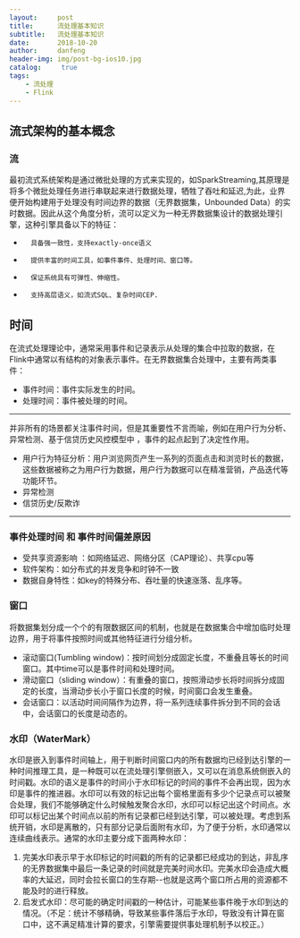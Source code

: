 ```yaml
---
layout:     post
title:      流处理基本知识
subtitle:   流处理基本知识
date:       2018-10-20
author:     danfeng
header-img: img/post-bg-ios10.jpg
catalog: 	 true
tags:
    - 流处理
    - Flink
---       
```


## 流式架构的基本概念
  ### 流
  最初流式系统架构是通过微批处理的方式来实现的，如SparkStreaming,其原理是将多个微批处理任务进行串联起来进行数据处理，牺牲了吞吐和延迟,为此，业界便开始构建用于处理没有时间边界的数据（无界数据集，Unbounded Data）的实时数据。因此从这个角度分析，流可以定义为一种无界数据集设计的数据处理引擎，这种引擎具备以下的特征：
-       具备强一致性，支持exactly-once语义
-       提供丰富的时间工具，如事件事件、处理时间、窗口等。
-       保证系统具有可弹性、伸缩性。
-       支持高层语义，如流式SQL、复杂时间CEP.
## 时间
   在流式处理理论中，通常采用事件和记录表示从处理的集合中拉取的数据，在Flink中通常以有结构的对象表示事件。在无界数据集合处理中，主要有两类事件：
-  事件时间：事件实际发生的时间。
-  处理时间：事件被处理的时间。

---

并非所有的场景都关注事件时间，但是其重要性不言而喻，例如在用户行为分析、异常检测、基于信贷历史风控模型中
，事件的起点起到了决定性作用。
-  用户行为特征分析：用户浏览网页产生一系列的页面点击和浏览时长的数据，这些数据被称之为用户行为数据，用户行为数据可以在精准营销，产品迭代等功能环节。
-  异常检测 
-  信贷历史/反欺诈
  

---
### 事件处理时间 和 事件时间偏差原因
-   受共享资源影响 ：如网络延迟、网络分区（CAP理论）、共享cpu等
-   软件架构：如分布式的并发竞争和时钟不一致
-   数据自身特性：如key的特殊分布、吞吐量的快速涨落、乱序等。
### 窗口
将数据集划分成一个个的有限数据区间的机制，也就是在数据集合中增加临时处理边界，用于将事件按照时间或其他特征进行分组分析。
-    滚动窗口(Tumbling window)：按时间划分成固定长度，不重叠且等长的时间窗口。其中time可以是事件时间和处理时间。
-    滑动窗口（sliding window）：有重叠的窗口，按照滑动步长将时间拆分成固定的长度，当滑动步长小于窗口长度的时候，时间窗口会发生重叠。
-    会话窗口：以活动时间间隔作为边界，将一系列连续事件拆分到不同的会话中，会话窗口的长度是动态的。
### 水印（WaterMark）
  水印是嵌入到事件时间轴上，用于判断时间窗口内的所有数据均已经到达引擎的一种时间推理工具，是一种既可以在流处理引擎侧嵌入，又可以在消息系统侧嵌入的时间戳。水印的语义是事件的时间小于水印标记的时间的事件不会再出现，因为水印是事件的推进器。水印可以有效的标记出每个窗格里面有多少个记录点可以被聚合处理，我们不能够确定什么时候触发聚合水印，水印可以标记出这个时间点。水印可以标记出某个时间点以前的所有记录都已经到达引擎，可以被处理。考虑到系统开销，水印是离散的，只有部分记录后面附有水印，为了便于分析，水印通常以连续曲线表示。通常的水印主要分成下面两种水印：
  1. 完美水印表示早于水印标记的时间戳的所有的记录都已经成功的到达，非乱序的无界数据集中最后一条记录的时间就是完美时间水印。完美水印会造成大概率的大延迟，同时会拉长窗口的生存期--也就是这两个窗口所占用的资源都不能及时的进行释放。
  2. 启发式水印：尽可能的确定时间戳的一种估计，可能某些事件晚于水印到达的情况。（不足：统计不够精确，导致某些事件落后于水印，导致没有计算在窗口中，这不满足精准计算的要求，引擎需要提供事处理机制予以校正。）




  
  
 
